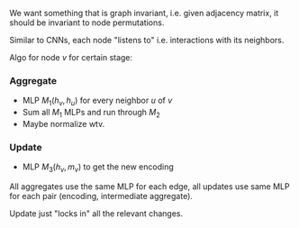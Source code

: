 We want something that is graph invariant, i.e. given adjacency matrix, it should be invariant to node permutations.

Similar to CNNs, each node "listens to" i.e. interactions with its neighbors.

Algo for node $v$ for certain stage:
### Aggregate
- MLP $M_{1}(h_{v},h_{u})$ for every neighbor $u$ of $v$
- Sum all $M_{1}$ MLPs and run through $M_{2}$
- Maybe normalize wtv.
### Update
- MLP $M_{3}(h_{v},m_{v})$ to get the new encoding

All aggregates use the same MLP for each edge, all updates use same MLP for each pair (encoding, intermediate aggregate).

Update just "locks in" all the relevant changes.